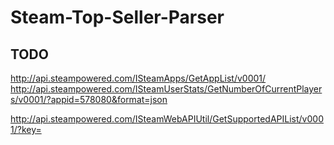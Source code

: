 # Steam-Top-Seller-Parser
## TODO

http://api.steampowered.com/ISteamApps/GetAppList/v0001/
http://api.steampowered.com/ISteamUserStats/GetNumberOfCurrentPlayers/v0001/?appid=578080&format=json

http://api.steampowered.com/ISteamWebAPIUtil/GetSupportedAPIList/v0001/?key=

